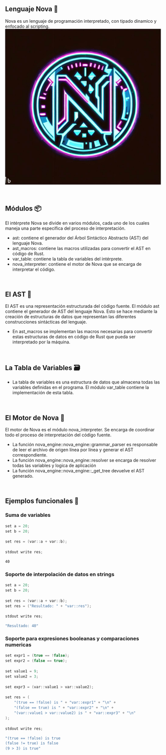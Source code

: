 ## Lenguaje Nova 🚀 ##

Nova es un lenguaje de programación interpretado, con tipado dinamico y enfocado al scripting.
![Nova logo](nova_logo.jpeg)

<br>

## Módulos 📦 ##

El intérprete Nova se divide en varios módulos, cada uno de los cuales maneja una parte específica del proceso de interpretación.

- ast: contiene el generador del Árbol Sintáctico Abstracto (AST) del lenguaje Nova.
- ast_macros: contiene las macros utilizadas para convertir el AST en código de Rust.
- var_table: contiene la tabla de variables del intérprete.
- nova_interpreter: contiene el motor de Nova que se encarga de interpretar el código.


<br>


## El AST 🌳 ##

El AST es una representación estructurada del código fuente. El módulo ast contiene el generador de AST del lenguaje Nova. Esto se hace mediante la creación de estructuras de datos que representan las diferentes construcciones sintácticas del lenguaje.

- En ast_macros se implementan las macros necesarias para convertir estas estructuras de datos en código de Rust que pueda ser interpretado por la máquina.


<br>


## La Tabla de Variables 🗃️ ##

- La tabla de variables es una estructura de datos que almacena todas las variables definidas en el programa. El módulo var_table contiene la implementación de esta tabla.


<br>


## El Motor de Nova 🚀 ##

El motor de Nova es el módulo nova_interpreter. Se encarga de coordinar todo el proceso de interpretación del código fuente.

- La función nova_engine::nova_engine::grammar_parser es responsable de leer el archivo de origen línea por línea y generar el AST correspondiente.
- La función nova_engine::nova_engine::resolver se encarga de resolver todas las variables y logica de aplicación
- La función nova_engine::nova_engine::_get_tree devuelve el AST generado.


<br>


## Ejemplos funcionales 💪 ##

### Suma de variables ###

```csharp
set a = 20;
set b = 20;

set res = (var::a + var::b);

stdout write res;
```
```bash
40
```

### Soporte de interpolación de datos en strings ###

```csharp
set a = 20;
set b = 20;

set res = (var::a + var::b);
set res = ("Resultado: " + "var::res");

stdout write res;
```
```bash
"Resultado: 40"
```

### Soporte para expresiones booleanas y comparaciones numericas ###

```csharp
set expr1 = (true == !false);
set expr2 = (false == true);

set value1 = 9;
set value2 = 3;

set expr3 = (var::value1 > var::value2);

set res = (
    "(true == !false) is " + "var::expr1" + "\n" +
    "(false == true) is " + "var::expr2" + "\n" +
    "(var::value1 > var::value2) is " + "var::expr3" + "\n"
);

stdout write res;

```
```bash
"(true == !false) is true
(false != true) is false
(9 > 3) is true"
```